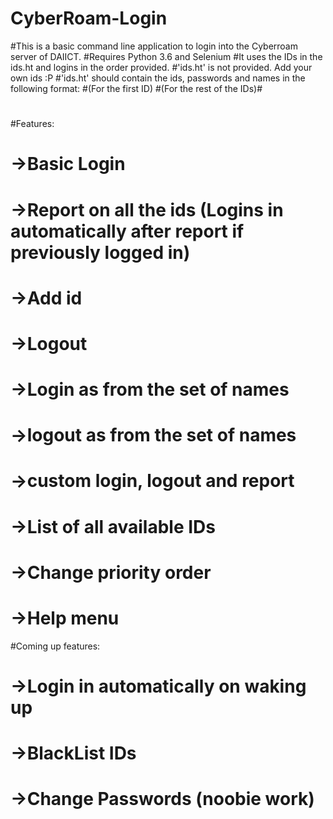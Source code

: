 # CyberRoam-Login
#This is a basic command line application to login into the Cyberroam server of DAIICT.
#Requires Python 3.6 and Selenium
#It uses the IDs in the ids.ht and logins in the order provided.
#'ids.ht' is not provided. Add your own ids :P
#'ids.ht' should contain the ids, passwords and names in the following format:
#(For the first ID)<id> <password> <name>
#(For the rest of the IDs)#<id> <password> <name>
#
#Features:
#	->Basic Login
#	->Report on all the ids (Logins in automatically after report if previously logged in)
#	->Add id
#	->Logout
#	->Login as from the set of names
#	->logout as from the set of names
#	->custom login, logout and report
#	->List of all available IDs
#	->Change priority order
#	->Help menu

#Coming up features:
#	->Login in automatically on waking up
#	->BlackList IDs
#	->Change Passwords (noobie work)
